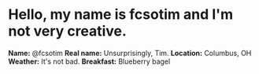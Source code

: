 # Hello, my name is fcsotim and I'm not very creative.
**Name:** @fcsotim
**Real name:** Unsurprisingly, Tim.
**Location:** Columbus, OH
**Weather:** It's not bad.
**Breakfast:** Blueberry bagel
